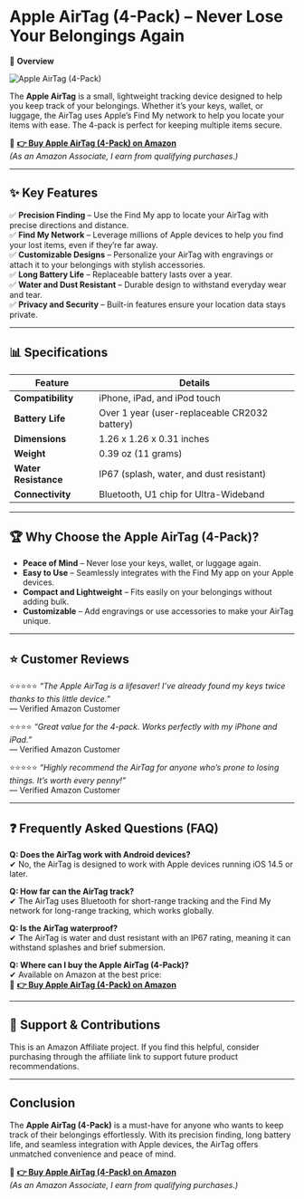 # Apple AirTag (4-Pack) – Never Lose Your Belongings Again

📌 **Overview**  

![Apple AirTag (4-Pack)](https://m.media-amazon.com/images/I/71XwVrae84L.jpg)

The **Apple AirTag** is a small, lightweight tracking device designed to help you keep track of your belongings. Whether it’s your keys, wallet, or luggage, the AirTag uses Apple’s Find My network to help you locate your items with ease. The 4-pack is perfect for keeping multiple items secure.

🔗 **[👉 Buy Apple AirTag (4-Pack) on Amazon](https://amzn.to/4iS7SiS)**  
*(As an Amazon Associate, I earn from qualifying purchases.)*

---



## ✨ **Key Features**  

✅ **Precision Finding** – Use the Find My app to locate your AirTag with precise directions and distance.  
✅ **Find My Network** – Leverage millions of Apple devices to help you find your lost items, even if they’re far away.  
✅ **Customizable Designs** – Personalize your AirTag with engravings or attach it to your belongings with stylish accessories.  
✅ **Long Battery Life** – Replaceable battery lasts over a year.  
✅ **Water and Dust Resistant** – Durable design to withstand everyday wear and tear.  
✅ **Privacy and Security** – Built-in features ensure your location data stays private.  

---

## 📊 **Specifications**  

| **Feature**               | **Details**                              |
|---------------------------|------------------------------------------|
| **Compatibility**         | iPhone, iPad, and iPod touch             |
| **Battery Life**          | Over 1 year (user-replaceable CR2032 battery) |
| **Dimensions**            | 1.26 x 1.26 x 0.31 inches                |
| **Weight**                | 0.39 oz (11 grams)                       |
| **Water Resistance**      | IP67 (splash, water, and dust resistant) |
| **Connectivity**          | Bluetooth, U1 chip for Ultra-Wideband    |

---

## 🏆 **Why Choose the Apple AirTag (4-Pack)?**  
- **Peace of Mind** – Never lose your keys, wallet, or luggage again.  
- **Easy to Use** – Seamlessly integrates with the Find My app on your Apple devices.  
- **Compact and Lightweight** – Fits easily on your belongings without adding bulk.  
- **Customizable** – Add engravings or use accessories to make your AirTag unique.  

---

## ⭐ **Customer Reviews**  

⭐️⭐️⭐️⭐️⭐️ *“The Apple AirTag is a lifesaver! I’ve already found my keys twice thanks to this little device.”*  
— Verified Amazon Customer  

⭐️⭐️⭐️⭐️ *“Great value for the 4-pack. Works perfectly with my iPhone and iPad.”*  
— Verified Amazon Customer  

⭐️⭐️⭐️⭐️⭐️ *“Highly recommend the AirTag for anyone who’s prone to losing things. It’s worth every penny!”*  
— Verified Amazon Customer  

---

## ❓ **Frequently Asked Questions (FAQ)**  

**Q: Does the AirTag work with Android devices?**  
✔ No, the AirTag is designed to work with Apple devices running iOS 14.5 or later.  

**Q: How far can the AirTag track?**  
✔ The AirTag uses Bluetooth for short-range tracking and the Find My network for long-range tracking, which works globally.  

**Q: Is the AirTag waterproof?**  
✔ The AirTag is water and dust resistant with an IP67 rating, meaning it can withstand splashes and brief submersion.  

**Q: Where can I buy the Apple AirTag (4-Pack)?**  
✔ Available on Amazon at the best price:  
🔗 **[👉 Buy Apple AirTag (4-Pack) on Amazon](https://amzn.to/4iS7SiS)**

---

## 📢 **Support & Contributions**  
This is an Amazon Affiliate project. If you find this helpful, consider purchasing through the affiliate link to support future product recommendations.

---

## **Conclusion**  
The **Apple AirTag (4-Pack)** is a must-have for anyone who wants to keep track of their belongings effortlessly. With its precision finding, long battery life, and seamless integration with Apple devices, the AirTag offers unmatched convenience and peace of mind.  

🔗 **[👉 Buy Apple AirTag (4-Pack) on Amazon](https://amzn.to/4iS7SiS)**  
*(As an Amazon Associate, I earn from qualifying purchases.)*